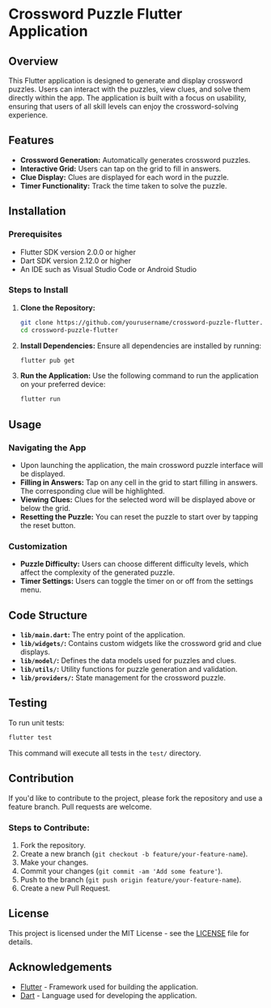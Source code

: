# Crossword Puzzle Flutter Application

## Overview
This Flutter application is designed to generate and display crossword puzzles. Users can interact with the puzzles, view clues, and solve them directly within the app. The application is built with a focus on usability, ensuring that users of all skill levels can enjoy the crossword-solving experience.

## Features
- **Crossword Generation:** Automatically generates crossword puzzles.
- **Interactive Grid:** Users can tap on the grid to fill in answers.
- **Clue Display:** Clues are displayed for each word in the puzzle.
- **Timer Functionality:** Track the time taken to solve the puzzle.

## Installation

### Prerequisites
- Flutter SDK version 2.0.0 or higher
- Dart SDK version 2.12.0 or higher
- An IDE such as Visual Studio Code or Android Studio

### Steps to Install
1. **Clone the Repository:**
   ```bash
   git clone https://github.com/yourusername/crossword-puzzle-flutter.git
   cd crossword-puzzle-flutter
   ```

2. **Install Dependencies:**
   Ensure all dependencies are installed by running:
   ```bash
   flutter pub get
   ```

3. **Run the Application:**
   Use the following command to run the application on your preferred device:
   ```bash
   flutter run
   ```

## Usage

### Navigating the App
- Upon launching the application, the main crossword puzzle interface will be displayed.
- **Filling in Answers:** Tap on any cell in the grid to start filling in answers. The corresponding clue will be highlighted.
- **Viewing Clues:** Clues for the selected word will be displayed above or below the grid.
- **Resetting the Puzzle:** You can reset the puzzle to start over by tapping the reset button.

### Customization
- **Puzzle Difficulty:** Users can choose different difficulty levels, which affect the complexity of the generated puzzle.
- **Timer Settings:** Users can toggle the timer on or off from the settings menu.

## Code Structure
- **`lib/main.dart`:** The entry point of the application.
- **`lib/widgets/`:** Contains custom widgets like the crossword grid and clue displays.
- **`lib/model/`:** Defines the data models used for puzzles and clues.
- **`lib/utils/`:** Utility functions for puzzle generation and validation.
- **`lib/providers/`:** State management for the crossword puzzle.

## Testing
To run unit tests:
```bash
flutter test
```
This command will execute all tests in the `test/` directory.

## Contribution
If you'd like to contribute to the project, please fork the repository and use a feature branch. Pull requests are welcome.

### Steps to Contribute:
1. Fork the repository.
2. Create a new branch (`git checkout -b feature/your-feature-name`).
3. Make your changes.
4. Commit your changes (`git commit -am 'Add some feature'`).
5. Push to the branch (`git push origin feature/your-feature-name`).
6. Create a new Pull Request.

## License
This project is licensed under the MIT License - see the [LICENSE](LICENSE) file for details.

## Acknowledgements
- [Flutter](https://flutter.dev) - Framework used for building the application.
- [Dart](https://dart.dev) - Language used for developing the application.
